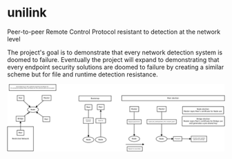 # unilink
Peer-to-peer Remote Control Protocol resistant to detection at the network level

The project's goal is to demonstrate that every network detection system is doomed to failure.
Eventually the project will expand to demonstrating that every endpoint security solutions are doomed to failure by creating a similar scheme but for file and runtime detection resistance.

![Network Architecture](Network.jpg?raw=true)
